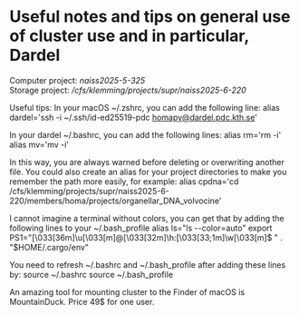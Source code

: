 # Useful notes and tips on general use of cluster use and in particular, Dardel

Computer project: *naiss2025-5-325* <br>
Storage project: */cfs/klemming/projects/supr/naiss2025-6-220*

Useful tips:
In your macOS ~/.zshrc, you can add the following line:
alias dardel='ssh -i ~/.ssh/id-ed25519-pdc homapy@dardel.pdc.kth.se'

In your dardel ~/.bashrc, you can add the following lines:
alias rm='rm -i'
alias mv='mv -i'

In this way, you are always warned before deleting or overwriting another file.
You could also create an alias for your project directories to make you remember the path more easily, for example:
alias cpdna='cd /cfs/klemming/projects/supr/naiss2025-6-220/members/homa/projects/organellar_DNA_volvocine'

I cannot imagine a terminal without colors, you can get that by adding the following lines to your ~/.bash_profile
alias ls="ls --color=auto"
export PS1="\[\033[36m\]\u\[\033[m\]@\[\033[32m\]\h:\[\033[33;1m\]\w\[\033[m\]\$ "
. "$HOME/.cargo/env"

You need to refresh ~/.bashrc and ~/.bash_profile after adding these lines by:
source ~/.bashrc 
source ~/.bash_profile

An amazing tool for mounting cluster to the Finder of macOS is MountainDuck. Price 49$ for one user.

